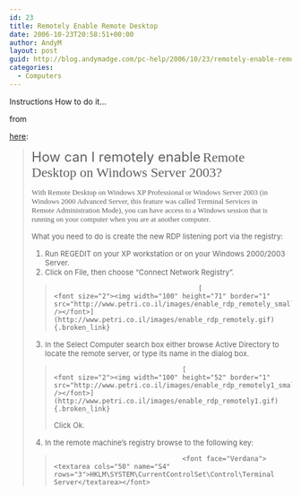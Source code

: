 ```yaml
---
id: 23
title: Remotely Enable Remote Desktop
date: 2006-10-23T20:58:51+00:00
author: AndyM
layout: post
guid: http://blog.andymadge.com/pc-help/2006/10/23/remotely-enable-remote-desktop/
categories:
  - Computers
---
```

Instructions How to do it&#8230;

<!--more-->from 

[here](http://www.petri.co.il/remotely_enable_remote_desktop_on_windows_server_2003.htm):

> <font size="5">How can I remotely enable</font> <font size="5" face="Verdana">Remote Desktop on Windows Server 2003?</font>
> 
> <p style="margin-right: 30px">
>   <font size="2" face="Verdana">With Remote Desktop on Windows XP Professional or Windows Server 2003 (in Windows 2000 Advanced Server, this feature was called Terminal Services in Remote Administration Mode), you can have access to a Windows session that is running on your computer when you are at another computer. </font>
> </p>
> 
> <font size="2">What you need to do is create the new RDP listening port via the registry:</font>
> 
>   1. <font size="2">Run REGEDIT on your XP workstation or on your Windows 2000/2003 Server. </font>
>   2. <font size="2">Click on File, then choose &#8220;Connect Network Registry&#8221;.</font>
> 
> >  										[ 										<font size="2"><img width="100" height="71" border="1" src="http://www.petri.co.il/images/enable_rdp_remotely_small.gif" /></font>](http://www.petri.co.il/images/enable_rdp_remotely.gif){.broken_link}
> 
> <ol start="3">
>   <li>
>     <font size="2">In the Select Computer search box either browse Active Directory to locate the remote server, or type its name in the dialog box.</font>
>   </li>
> </ol>
> 
> >  									[ 									<font size="2"><img width="100" height="52" border="1" src="http://www.petri.co.il/images/enable_rdp_remotely1_small.gif" /></font>](http://www.petri.co.il/images/enable_rdp_remotely1.gif){.broken_link}
> > 
> > <font size="2">Click Ok.</font>
> 
> <ol start="5">
>   <li value="4">
>     <font size="2">In the remote machine&#8217;s registry browse to the following key:</font>
>   </li>
> </ol>
> 
> >  									<font face="Verdana"><textarea cols="50" name="S4" rows="3">HKLM\SYSTEM\CurrentControlSet\Control\Terminal Server</textarea></font>